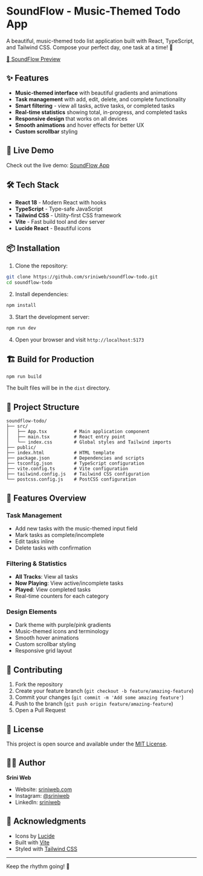 # SoundFlow - Music-Themed Todo App

A beautiful, music-themed todo list application built with React, TypeScript, and Tailwind CSS. Compose your perfect day, one task at a time! 🎵

[🔗 SoundFlow Preview](https://sriniweb-soundflow.netlify.app/)

## ✨ Features

- **Music-themed interface** with beautiful gradients and animations
- **Task management** with add, edit, delete, and complete functionality
- **Smart filtering** - view all tasks, active tasks, or completed tasks
- **Real-time statistics** showing total, in-progress, and completed tasks
- **Responsive design** that works on all devices
- **Smooth animations** and hover effects for better UX
- **Custom scrollbar** styling

## 🚀 Live Demo

Check out the live demo: [SoundFlow App](https://lighthearted-cannoli-716fc4.netlify.app)

## 🛠️ Tech Stack

- **React 18** - Modern React with hooks
- **TypeScript** - Type-safe JavaScript
- **Tailwind CSS** - Utility-first CSS framework
- **Vite** - Fast build tool and dev server
- **Lucide React** - Beautiful icons

## 📦 Installation

1. Clone the repository:
```bash
git clone https://github.com/sriniweb/soundflow-todo.git
cd soundflow-todo
```

2. Install dependencies:
```bash
npm install
```

3. Start the development server:
```bash
npm run dev
```

4. Open your browser and visit `http://localhost:5173`

## 🏗️ Build for Production

```bash
npm run build
```

The built files will be in the `dist` directory.

## 📁 Project Structure

```
soundflow-todo/
├── src/
│   ├── App.tsx          # Main application component
│   ├── main.tsx         # React entry point
│   └── index.css        # Global styles and Tailwind imports
├── public/
├── index.html           # HTML template
├── package.json         # Dependencies and scripts
├── tsconfig.json        # TypeScript configuration
├── vite.config.ts       # Vite configuration
├── tailwind.config.js   # Tailwind CSS configuration
└── postcss.config.js    # PostCSS configuration
```

## 🎨 Features Overview

### Task Management
- Add new tasks with the music-themed input field
- Mark tasks as complete/incomplete
- Edit tasks inline
- Delete tasks with confirmation

### Filtering & Statistics
- **All Tracks**: View all tasks
- **Now Playing**: View active/incomplete tasks
- **Played**: View completed tasks
- Real-time counters for each category

### Design Elements
- Dark theme with purple/pink gradients
- Music-themed icons and terminology
- Smooth hover animations
- Custom scrollbar styling
- Responsive grid layout

## 🤝 Contributing

1. Fork the repository
2. Create your feature branch (`git checkout -b feature/amazing-feature`)
3. Commit your changes (`git commit -m 'Add some amazing feature'`)
4. Push to the branch (`git push origin feature/amazing-feature`)
5. Open a Pull Request

## 📄 License

This project is open source and available under the [MIT License](LICENSE).

## 👨‍💻 Author

**Srini Web**
- Website: [sriniweb.com](https://sriniweb.com)
- Instagram: [@sriniweb](https://instagram.com/sriniweb)
- LinkedIn: [sriniweb](https://linkedin.com/in/sriniweb)

## 🙏 Acknowledgments

- Icons by [Lucide](https://lucide.dev/)
- Built with [Vite](https://vitejs.dev/)
- Styled with [Tailwind CSS](https://tailwindcss.com/)

---

Keep the rhythm going! 🎵
